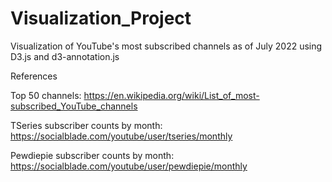 # Visualization_Project
Visualization of YouTube's most subscribed channels as of July 2022 using D3.js and d3-annotation.js

References

Top 50 channels: https://en.wikipedia.org/wiki/List_of_most-subscribed_YouTube_channels

TSeries subscriber counts by month: https://socialblade.com/youtube/user/tseries/monthly

Pewdiepie subscriber counts by month: https://socialblade.com/youtube/user/pewdiepie/monthly

